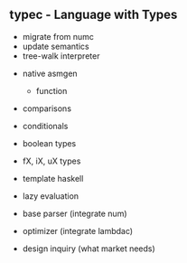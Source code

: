 ## typec - Language with Types

+ migrate from numc
+ update semantics
+ tree-walk interpreter

- native asmgen
  - function

- comparisons
- conditionals
- boolean types
- fX, iX, uX types
- template haskell
- lazy evaluation
- base parser (integrate num)
- optimizer (integrate lambdac)
- design inquiry (what market needs)